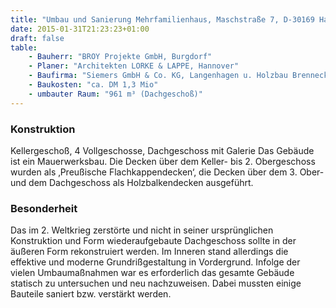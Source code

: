```yaml
---
title: "Umbau und Sanierung Mehrfamilienhaus, Maschstraße 7, D-30169 Hannover"
date: 2015-01-31T21:23:23+01:00
draft: false
table:
    - Bauherr: "BROY Projekte GmbH, Burgdorf"
    - Planer: "Architekten LORKE & LAPPE, Hannover"
    - Baufirma: "Siemers GmbH & Co. KG, Langenhagen u. Holzbau Brennecke GmbH, Meinersen"
    - Baukosten: "ca. DM 1,3 Mio"
    - umbauter Raum: "961 m³ (Dachgeschoß)"
---
```


### Konstruktion
Kellergeschoß, 4 Vollgeschosse, Dachgeschoss mit Galerie 
Das Gebäude ist ein Mauerwerksbau. Die Decken über dem Keller- bis 2. Obergeschoss wurden als ‚Preußische Flachkappendecken‘, die Decken über dem 3. Ober- und dem Dachgeschoss als Holzbalkendecken ausgeführt.

### Besonderheit
Das im 2. Weltkrieg zerstörte und nicht in seiner ursprünglichen Konstruktion und Form wiederaufgebaute Dachgeschoss sollte in der äußeren Form rekonstruiert werden. Im Inneren stand allerdings die effektive und moderne Grundrißgestaltung in Vordergrund.
Infolge der vielen Umbaumaßnahmen war es erforderlich das gesamte Gebäude statisch zu untersuchen und neu nachzuweisen. Dabei mussten einige Bauteile saniert bzw. verstärkt werden.

	
